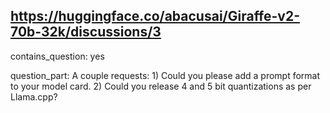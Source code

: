 ## https://huggingface.co/abacusai/Giraffe-v2-70b-32k/discussions/3

contains_question: yes

question_part: A couple requests: 1) Could you please add a prompt format to your model card. 2) Could you release 4 and 5 bit quantizations as per Llama.cpp?